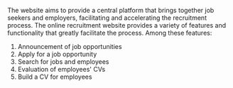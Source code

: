 The website aims to provide a central platform that brings together job seekers and employers, facilitating and accelerating the recruitment process.  The online recruitment website provides a variety of features and functionality that greatly facilitate the process.  Among these features: 
 
 1. Announcement of job opportunities 
 2. Apply for a job opportunity 
 3. Search for jobs and employees 
 4. Evaluation of employees' CVs 
 5. Build a CV for employees